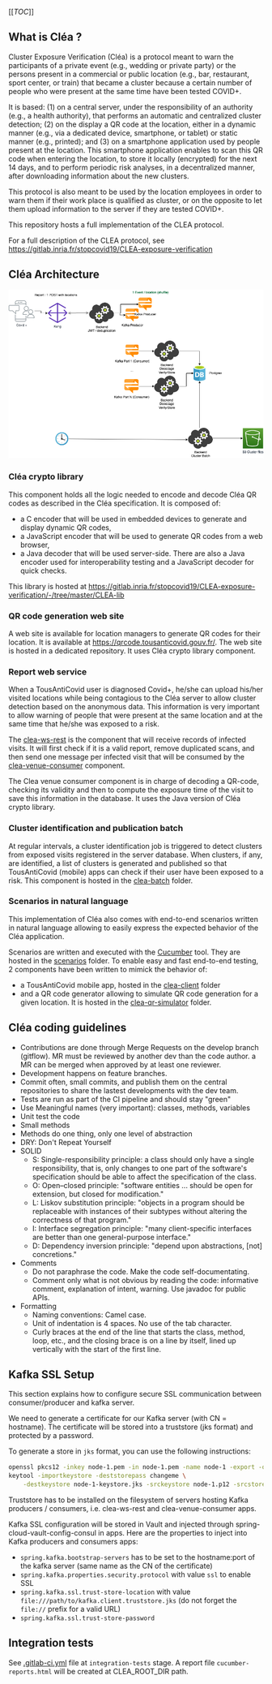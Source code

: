 [[_TOC_]]

## What is Cléa ?

Cluster Exposure Verification (Cléa) is a protocol meant to warn the participants of a private event (e.g., wedding or private party) or the persons present in a commercial or public location (e.g., bar, restaurant, sport center, or train) that became a cluster because a certain number of people who were present at the same time have been tested COVID+.

It is based: (1) on a central server, under the responsibility of an authority (e.g., a health authority), that performs an automatic and centralized cluster detection; (2) on the display a QR code at the location, either in a dynamic manner (e.g., via a dedicated device, smartphone, or tablet) or static manner (e.g., printed); and (3) on a smartphone application used by people present at the location. This smartphone application enables to scan this QR code when entering the location, to store it locally (encrypted) for the next 14 days, and to perform periodic risk analyses, in a decentralized manner, after downloading information about the new clusters.

This protocol is also meant to be used by the location employees in order to warn them if their work place is qualified as cluster, or on the opposite to let them upload information to the server if they are tested COVID+.

This repository hosts a full implementation of the CLEA protocol.

For a full description of the CLEA protocol, see https://gitlab.inria.fr/stopcovid19/CLEA-exposure-verification

## Cléa Architecture

![Cléa Architecture diagram](clea-archi.png "Cléa Architecture")

### Cléa crypto library

This component holds all the logic needed to encode and decode Cléa QR codes as described in the Cléa specification. It is composed of:

- a C encoder that will be used in embedded devices to generate and display dynamic QR codes,
- a JavaScript encoder that will be used to generate QR codes from a web browser,
- a Java decoder that will be used server-side.
  There are also a Java encoder used for interoperability testing and a JavaScript decoder for quick checks.

This library is hosted at https://gitlab.inria.fr/stopcovid19/CLEA-exposure-verification/-/tree/master/CLEA-lib

### QR code generation web site

A web site is available for location managers to generate QR codes for their location.
It is available at https://qrcode.tousanticovid.gouv.fr/.
The web site is hosted in a dedicated repository. It uses Cléa crypto library component.

### Report web service

When a TousAntiCovid user is diagnosed Covid+, he/she can upload his/her visited locations while being contagious to the Cléa server to allow cluster detection based on the anonymous data. This information is very important to allow warning of people that were present at the same location and at the same time that he/she was exposed to a risk.

The [clea-ws-rest](clea-ws-rest) is the component that will receive records of infected visits. It will first check if it is a valid report, remove duplicated scans, and then send one message per infected visit that will be consumed by the [clea-venue-consumer](clea-venue-consumer) component.

The Clea venue consumer component is in charge of decoding a QR-code, checking its validity and then to compute the exposure time of the visit to save this information in the database. It uses the Java version of Cléa crypto library.

### Cluster identification and publication batch

At regular intervals, a cluster identification job is triggered to detect clusters from exposed visits registered in the server database. When clusters, if any, are identified, a list of clusters is generated and published so that TousAntiCovid (mobile) apps can check if their user have been exposed to a risk.
This component is hosted in the [clea-batch](clea-batch) folder.

### Scenarios in natural language

This implementation of Cléa also comes with end-to-end scenarios written in natural language allowing to easily express the expected behavior of the Cléa application.

Scenarios are written and executed with the [Cucumber](cucumber.io/) tool. They are hosted in the [scenarios](scenarios) folder.
To enable easy and fast end-to-end testing, 2 components have been written to mimick the behavior of:

- a TousAntiCovid mobile app, hosted in the [clea-client](clea-client) folder
- and a QR code generator allowing to simulate QR code generation for a given location. It is hosted in the [clea-qr-simulator](clea-qr-simulator) folder.

## Cléa coding guidelines

- Contributions are done through Merge Requests on the develop branch (gitflow). MR must be reviewed by another dev than
  the code author. a MR can be merged when approved by at least one reviewer.
- Development happens on feature branches.
- Commit often, small commits, and publish them on the central repositories to share the lastest developments with the
  dev team.
- Tests are run as part of the CI pipeline and should stay "green"
- Use Meaningful names (very important): classes, methods, variables
- Unit test the code
- Small methods
- Methods do one thing, only one level of abstraction
- DRY: Don't Repeat Yourself
- SOLID
  - S: Single-responsibility principle: a class should only have a single responsibility, that is, only changes to one
    part of the software's specification should be able to affect the specification of the class.
  - O: Open–closed principle: "software entities ... should be open for extension, but closed for modification."
  - L: Liskov substitution principle: "objects in a program should be replaceable with instances of their subtypes
    without altering the correctness of that program."
  - I: Interface segregation principle: "many client-specific interfaces are better than one general-purpose
    interface."
  - D: Dependency inversion principle: "depend upon abstractions, [not] concretions."
- Comments
  - Do not paraphrase the code. Make the code self-documentating.
  - Comment only what is not obvious by reading the code: informative comment, explanation of intent, warning. Use
    javadoc for public APIs.
- Formatting
  - Naming conventions: Camel case.
  - Unit of indentation is 4 spaces. No use of the tab character.
  - Curly braces at the end of the line that starts the class, method, loop, etc., and the closing brace is on a line
    by itself, lined up vertically with the start of the first line.

## Kafka SSL Setup

This section explains how to configure secure SSL communication between consumer/producer and kafka server.

We need to generate a certificate for our Kafka server (with CN = hostname). The certificate will be stored into a truststore (jks format) and protected by a password.

To generate a store in `jks` format, you can use the following instructions:

```sh
openssl pkcs12 -inkey node-1.pem -in node-1.pem -name node-1 -export -out node-1.p12
keytool -importkeystore -deststorepass changeme \
    -destkeystore node-1-keystore.jks -srckeystore node-1.p12 -srcstoretype PKCS12
```

Truststore has to be installed on the filesystem of servers hosting Kafka producers / consumers, i.e. clea-ws-rest and clea-venue-consumer apps.

Kafka SSL configuration will be stored in Vault and injected through spring-cloud-vault-config-consul in apps.
Here are the properties to inject into Kafka producers and consumers apps:

- `spring.kafka.bootstrap-servers` has to be set to the hostname:port of the kafka server (same name as the CN of the certificate)
- `spring.kafka.properties.security.protocol` with value `ssl` to enable SSL
- `spring.kafka.ssl.trust-store-location` with value `file:///path/to/kafka.client.truststore.jks` (do not forget the `file://` prefix for a valid URL)
- `spring.kafka.ssl.trust-store-password`

## Integration tests

See [.gitlab-ci.yml](.gitlab-ci.yml) file at `integration-tests` stage. A report file `cucumber-reports.html` will be created at CLEA_ROOT_DIR path.
